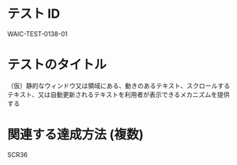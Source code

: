 # テスト ID

WAIC-TEST-0138-01

# テストのタイトル

（仮）静的なウィンドウ又は領域にある、動きのあるテキスト、スクロールするテキスト、又は自動更新されるテキストを利用者が表示できるメカニズムを提供する

# 関連する達成方法 (複数)

SCR36
